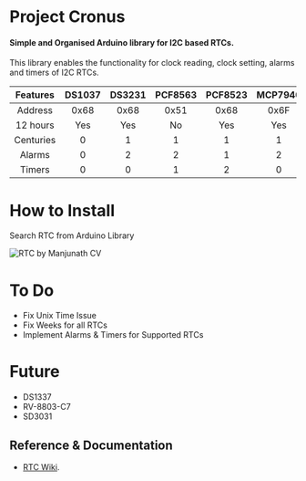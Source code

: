 # Project Cronus

#### Simple and Organised Arduino library for I2C based RTCs.

This library enables the functionality for clock reading, clock setting, alarms and timers of I2C RTCs.


| Features  | DS1037 | DS3231 | PCF8563 | PCF8523 | MCP7940 |
|:---------:|:------:|:------:|:-------:|:-------:|:-------:|
| Address   |  0x68  |  0x68  |   0x51  |   0x68  |  0x6F   |
| 12 hours  |  Yes   |  Yes   |   No    |   Yes   |   Yes   |
| Centuries |  0     |  1     |   1     |   1     |    1    |
| Alarms    |  0     |  2     |   2     |   1     |    2    |
| Timers    |  0     |  0     |   1     |   2     |    0    |



# How to Install

Search RTC from Arduino Library

![RTC by Manjunath CV](image.png)


# To Do

* Fix Unix Time Issue
* Fix Weeks for all RTCs
* Implement Alarms & Timers for Supported RTCs

# Future
* DS1337
* RV-8803-C7
* SD3031


## Reference & Documentation
* [RTC Wiki](../../wiki).



